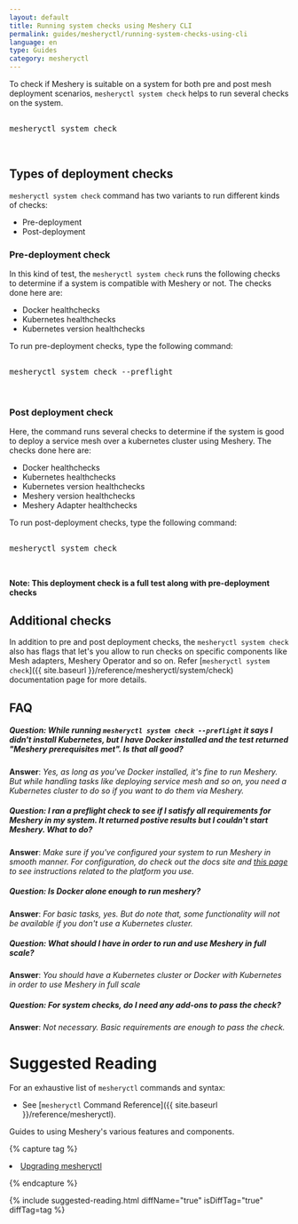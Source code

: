 ```yaml
---
layout: default
title: Running system checks using Meshery CLI
permalink: guides/mesheryctl/running-system-checks-using-cli
language: en
type: Guides
category: mesheryctl
---
```


To check if Meshery is suitable on a system for both pre and post mesh deployment scenarios, `mesheryctl system check` helps to run several checks on the system.

<pre class="codeblock-pre">
<div class="codeblock"><div class="clipboardjs">
mesheryctl system check

</div></div>
</pre>

## Types of deployment checks

`mesheryctl system check` command has two variants to run different kinds of checks:
 - Pre-deployment
 - Post-deployment

### Pre-deployment check

In this kind of test, the `mesheryctl system check` runs the following checks to determine if a system is compatible with Meshery or not. The checks done here are:
 - Docker healthchecks
 - Kubernetes healthchecks
 - Kubernetes version healthchecks

To run pre-deployment checks, type the following command:
<pre class="codeblock-pre">
<div class="codeblock"><div class="clipboardjs">
mesheryctl system check --preflight

</div></div>
</pre>

### Post deployment check

Here, the command runs several checks to determine if the system is good to deploy a service mesh over a kubernetes cluster using Meshery. The checks done here are:
 - Docker healthchecks
 - Kubernetes healthchecks
 - Kubernetes version healthchecks
 - Meshery version healthchecks
 - Meshery Adapter healthchecks

To run post-deployment checks, type the following command:
<pre class="codeblock-pre">
<div class="codeblock"><div class="clipboardjs">
mesheryctl system check

</div></div>
</pre>

**Note: This deployment check is a full test along with pre-deployment checks**

## Additional checks

In addition to pre and post deployment checks, the `mesheryctl system check` also has flags that let's you allow to run checks on specific components like Mesh adapters, Meshery Operator and so on. Refer [`mesheryctl system check`]({{ site.baseurl }}/reference/mesheryctl/system/check) documentation page for more details.

## FAQ

##### Question: While running `mesheryctl system check --preflight` it says I didn't install Kubernetes, but I have Docker installed and the test returned "Meshery prerequisites met". Is that all good?
**Answer**: _Yes, as long as you've Docker installed, it's fine to run Meshery. But while handling tasks like deploying service mesh and so on, you need a Kubernetes cluster to do so if you want to do them via Meshery._

##### Question: I ran a preflight check to see if I satisfy all requirements for Meshery in my system. It returned postive results but I couldn't start Meshery. What to do?
**Answer**: _Make sure if you've configured your system to run Meshery in smooth manner. For configuration, do check out the docs site and [this page](https://docs.meshery.io/installation/platforms) to see instructions related to the platform you use._

##### Question: Is Docker alone enough to run meshery?
**Answer**: _For basic tasks, yes. But do note that, some functionality will not be available if you don't use a Kubernetes cluster._

##### Question: What should I have in order to run and use Meshery in full scale?
**Answer**: _You should have a Kubernetes cluster or Docker with Kubernetes in order to use Meshery in full scale_

##### Question: For system checks, do I need any add-ons to pass the check?
**Answer**: _Not necessary. Basic requirements are enough to pass the check._

# Suggested Reading

For an exhaustive list of `mesheryctl` commands and syntax:

- See [`mesheryctl` Command Reference]({{ site.baseurl }}/reference/mesheryctl).

Guides to using Meshery's various features and components.

{% capture tag %}

<li><a href="{{ site.baseurl }}/guides/upgrade#upgrading-meshery-cli">Upgrading mesheryctl</a></li>

{% endcapture %}

{% include suggested-reading.html diffName="true" isDiffTag="true" diffTag=tag %}

